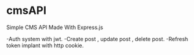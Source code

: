 # cmsAPI
Simple CMS API Made With Express.js

-Auth system with jwt.
-Create post , update post , delete post.
-Refresh token implant with http cookie.
